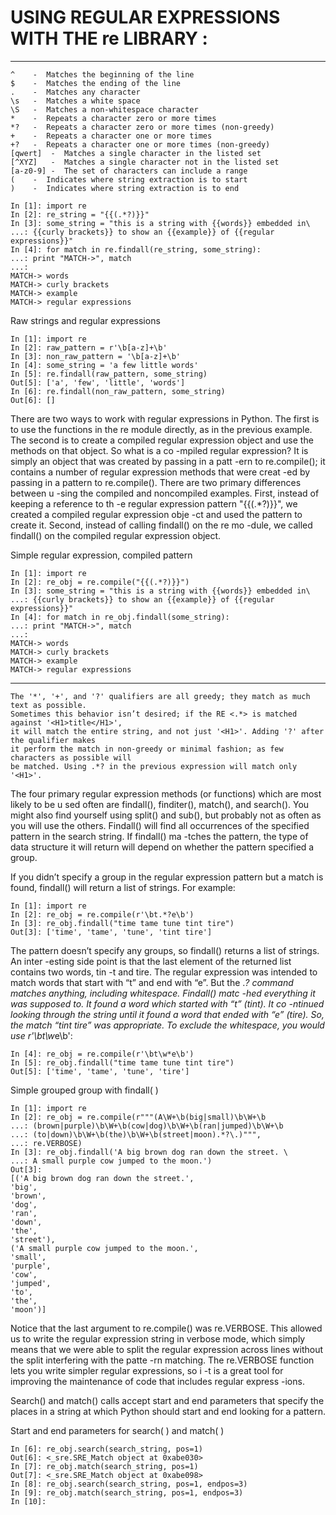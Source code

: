 # USING REGULAR EXPRESSIONS WITH THE re LIBRARY :
-------------------------------------------------
```
^	 -	Matches the beginning of the line
$ 	 -	Matches the ending of the line
.	 -	Matches any character
\s	 -	Matches a white space
\S	 -	Matches a non-whitespace character
*	 -	Repeats a character zero or more times
*?	 -	Repeats a character zero or more times (non-greedy)
+	 -	Repeats a character one or more times
+?	 -	Repeats a character one or more times (non-greedy)
[qwert]	 -	Matches a single character in the listed set
[^XYZ]	 -	Matches a single character not in the listed set
[a-z0-9] -	The set of characters can include a range
(	 -	Indicates where string extraction is to start
)	 -	Indicates where string extraction is to end
```
```
In [1]: import re
In [2]: re_string = "{{(.*?)}}"
In [3]: some_string = "this is a string with {{words}} embedded in\
...: {{curly brackets}} to show an {{example}} of {{regular expressions}}"
In [4]: for match in re.findall(re_string, some_string):
...: print "MATCH->", match
...:
MATCH-> words
MATCH-> curly brackets
MATCH-> example
MATCH-> regular expressions
```
Raw strings and regular expressions
```
In [1]: import re
In [2]: raw_pattern = r'\b[a-z]+\b'
In [3]: non_raw_pattern = '\b[a-z]+\b'
In [4]: some_string = 'a few little words'
In [5]: re.findall(raw_pattern, some_string)
Out[5]: ['a', 'few', 'little', 'words']
In [6]: re.findall(non_raw_pattern, some_string)
Out[6]: []
```
There are two ways to work with regular expressions in Python. The first is to use the
functions in the re module directly, as in the previous example. The second is to create
a compiled regular expression object and use the methods on that object. So what is a co
-mpiled regular expression? It is simply an object that was created by passing in a patt
-ern to re.compile(); it contains a number of regular expression methods that were creat
-ed by passing in a pattern to re.compile(). There are two primary differences between u
-sing the compiled and noncompiled examples. First, instead of keeping a reference to th
-e regular expression pattern "{{(.*?)}}", we created a compiled regular expression obje
-ct and used the pattern to create it. Second, instead of calling findall() on the re mo
-dule, we called findall() on the compiled regular expression object.

Simple regular expression, compiled pattern
```
In [1]: import re
In [2]: re_obj = re.compile("{{(.*?)}}")
In [3]: some_string = "this is a string with {{words}} embedded in\
...: {{curly brackets}} to show an {{example}} of {{regular expressions}}"
In [4]: for match in re_obj.findall(some_string):
...: print "MATCH->", match
...:
MATCH-> words
MATCH-> curly brackets
MATCH-> example
MATCH-> regular expressions
```
-----------------------------------------------
```
The '*', '+', and '?' qualifiers are all greedy; they match as much text as possible. 
Sometimes this behavior isn’t desired; if the RE <.*> is matched against '<H1>title</H1>',
it will match the entire string, and not just '<H1>'. Adding '?' after the qualifier makes
it perform the match in non-greedy or minimal fashion; as few characters as possible will 
be matched. Using .*? in the previous expression will match only '<H1>'.
```
The four primary regular expression methods (or functions) which are most likely to be u
sed often are findall(), finditer(), match(), and search(). You might also find yourself
using split() and sub(), but probably not as often as you will use the others. Findall()
will find all occurrences of the specified pattern in the search string. If findall() ma
-tches the pattern, the type of data structure it will return will depend on whether the
pattern specified a group.

If you didn’t specify a group in the regular expression pattern but a match is found,
findall() will return a list of strings. For example:
```
In [1]: import re
In [2]: re_obj = re.compile(r'\bt.*?e\b')
In [3]: re_obj.findall("time tame tune tint tire")
Out[3]: ['time', 'tame', 'tune', 'tint tire']
```
The pattern doesn’t specify any groups, so findall() returns a list of strings. An inter
-esting side point is that the last element of the returned list contains two words, tin
-t and tire. The regular expression was intended to match words that start with “t” and
end with “e”. But the .*? command matches anything, including whitespace. Findall() matc
-hed everything it was supposed to. It found a word which started with “t” (tint). It co
-ntinued looking through the string until it found a word that ended with “e” (tire). So,
the match “tint tire” was appropriate. To exclude the whitespace, you would use 
r'\bt\w*e\b':
```
In [4]: re_obj = re.compile(r'\bt\w*e\b')
In [5]: re_obj.findall("time tame tune tint tire")
Out[5]: ['time', 'tame', 'tune', 'tire']
```
Simple grouped group with findall( )
```
In [1]: import re
In [2]: re_obj = re.compile(r"""(A\W+\b(big|small)\b\W+\b
...: (brown|purple)\b\W+\b(cow|dog)\b\W+\b(ran|jumped)\b\W+\b
...: (to|down)\b\W+\b(the)\b\W+\b(street|moon).*?\.)""",
...: re.VERBOSE)
In [3]: re_obj.findall('A big brown dog ran down the street. \
...: A small purple cow jumped to the moon.')
Out[3]:
[('A big brown dog ran down the street.',
'big',
'brown',
'dog',
'ran',
'down',
'the',
'street'),
('A small purple cow jumped to the moon.',
'small',
'purple',
'cow',
'jumped',
'to',
'the',
'moon')]
```
Notice that the last argument to re.compile() was re.VERBOSE. This allowed us to write
the regular expression string in verbose mode, which simply means that we were able to
split the regular expression across lines without the split interfering with the patte
-rn matching. The re.VERBOSE function lets you write simpler regular expressions, so i
-t is a great tool for improving the maintenance of code that includes regular express
-ions.

Search() and match() calls accept start and end parameters that specify the places in a
string at which Python should start and end looking for a pattern.

Start and end parameters for search( ) and match( )
```
In [6]: re_obj.search(search_string, pos=1)
Out[6]: <_sre.SRE_Match object at 0xabe030>
In [7]: re_obj.match(search_string, pos=1)
Out[7]: <_sre.SRE_Match object at 0xabe098>
In [8]: re_obj.search(search_string, pos=1, endpos=3)
In [9]: re_obj.match(search_string, pos=1, endpos=3)
In [10]:
```
